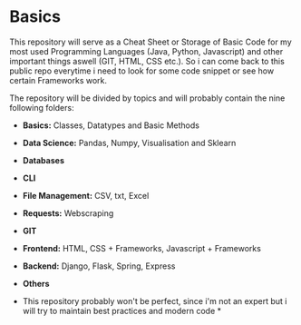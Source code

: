 # Basics

This repository will serve as a Cheat Sheet or Storage of Basic Code for my most used Programming Languages (Java, Python, Javascript) and other important things aswell (GIT, HTML, CSS etc.). So i can come back to this public repo everytime i need to look for some code snippet or see how certain Frameworks work.

The repository will be divided by topics and will probably contain the nine following folders:

* **Basics:** Classes, Datatypes and Basic Methods
* **Data Science:** Pandas, Numpy, Visualisation and Sklearn
* **Databases**
* **CLI**
* **File Management:** CSV, txt, Excel
* **Requests:** Webscraping
* **GIT**
* **Frontend:** HTML, CSS + Frameworks, Javascript + Frameworks
* **Backend:** Django, Flask, Spring, Express
* **Others**


* This repository probably won't be perfect, since i'm not an expert but i will try to maintain best practices and modern code *

